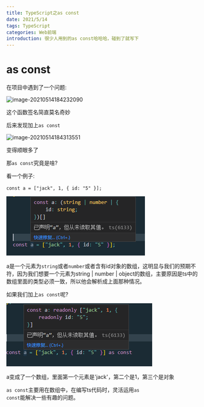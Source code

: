 ```yaml
---
title: TypeScript之as const
date: 2021/5/14
tags: TypeScript
categories: Web前端
introduction: 很少人用到的as const哈哈哈，碰到了就写下
---
```


# as const

在项目中遇到了一个问题:

![image-20210514184232090](images/artical-image/image-20210514184232090.png)

这个函数签名简直莫名奇妙

后来发现加上<code>as const</code>

![image-20210514184313551](images/artical-image/image-20210514184313551.png)

变得顺眼多了

那<code>as const</code>究竟是啥?

看一个例子:

```react
const a = ["jack", 1, { id: "5" }];
```

![image-20210514184447025](../images/artical-image/image-20210514184447025.png)

a是一个元素为<code>string</code>或者<code>number</code>或者含有id对象的数组，这明显与我们的预期不符，因为我们想要一个元素为string | number | object的数组，主要原因是ts中的数组里面的类型必须一致，所以他会解析成上面那种情况。

如果我们加上<code>as const</code>呢?

![image-20210514184705302](../images/artical-image/image-20210514184705302.png)

a变成了一个数组，里面第一个元素是'jack'，第二个是1，第三个是对象

<code>as const</code>主要用在数组中，在编写ts代码时，灵活运用<code>as const</code>能解决一些有趣的问题。

